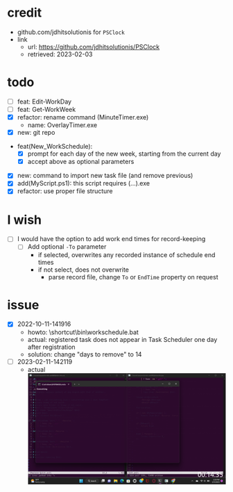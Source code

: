 # credit
- github.com/jdhitsolutionis for ``PSClock``
- link
  - url: https://github.com/jdhitsolutionis/PSClock
  - retrieved: 2023-02-03

# todo
- [ ] feat: Edit-WorkDay
- [ ] feat: Get-WorkWeek
- [x] refactor: rename command (MinuteTimer.exe)
  - name: OverlayTimer.exe
- [x] new: git repo
- feat(New_WorkSchedule):
  - [x] prompt for each day of the new week, starting from the current day
  - [x] accept above as optional parameters
- [x] new: command to import new task file (and remove previous)
- [x] add(MyScript.ps1): this script requires (...).exe
- [x] refactor: use proper file structure

# I wish
- [ ] I would have the option to add work end times for record-keeping
  - [ ] Add optional ``-To`` parameter
    - if selected, overwrites any recorded instance of schedule end times
    - if not select, does not overwrite
      - parse record file, change ``To`` or ``EndTime`` property on request

# issue
- [x] 2022-10-11-141916
  - howto: \shortcut\bin\workschedule.bat
  - actual: registered task does not appear in Task Scheduler one day after registration
  - solution: change "days to remove" to 14
- [ ] 2023-02-11-142119
  - actual
    ![2023-02-11-142140](./res/2023-02-11-142140.png)


